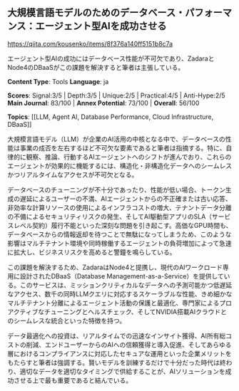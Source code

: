 ## 大規模言語モデルのためのデータベース・パフォーマンス：エージェント型AIを成功させる

https://qiita.com/kousenko/items/8f376a140ff5151b8c7a

エージェント型AIの成功にはデータベース性能が不可欠であり、ZadaraとNode4のDBaaSがこの課題を解決すると筆者は主張している。

**Content Type**: Tools
**Language**: ja

**Scores**: Signal:3/5 | Depth:3/5 | Unique:2/5 | Practical:4/5 | Anti-Hype:2/5
**Main Journal**: 83/100 | **Annex Potential**: 73/100 | **Overall**: 56/100

**Topics**: [[LLM, Agent AI, Database Performance, Cloud Infrastructure, DBaaS]]

大規模言語モデル（LLM）が企業のAI活用の中核となる中で、データベースの性能は事業の成否を左右するほど不可欠な要素であると筆者は指摘する。特に、自律的に観察、推論、行動するAIエージェントへのシフトが進んでおり、これらのエージェントが効果的に機能するには、構造化・非構造化データへのシームレスかつリアルタイムなアクセスが不可欠となる。

データベースのチューニングが不十分であったり、性能が低い場合、トークン生成の遅延によるユーザーの不満、AIエージェントからの不正確または古い応答、非効率な計算リソースの使用によるインフラコストの増大、テナントデータ分離の不備によるセキュリティリスクの発生、そしてAI駆動型アプリのSLA（サービスレベル契約）履行不能といった深刻な問題を引き起こす。高価なGPU時間も、データベースからの情報返却を待つことで無駄になってしまうため、このような影響はマルチテナント環境や同時稼働するエージェントの負荷増加によって急速に拡大し、ビジネスリスクを高めると警鐘を鳴らしている。

この課題を解決するため、ZadaraはNode4と提携し、現代のAIワークロード専用に設計されたDBaaS（Database Management-as-a-Service）を提供している。このサービスは、ミッションクリティカルなデータへの予測可能かつ低遅延なアクセス、数千の同時LLMクエリに対応するスケーラブルな性能、きめ細かなマルチテナント分離によるエージェント活動の保護と最適化、専門家によるプロアクティブなチューニングとヘルスチェック、そしてNVIDIA搭載AIクラウドとのシームレスな統合といった特徴を持つ。

データ最適化への投資は、リアルタイムでの迅速なインサイト獲得、AI所有総コストの削減、エンドユーザーからのAIへの信頼獲得と導入促進、そしてあらゆる層におけるコンプライアンスに対応したセキュアな運用といった企業メリットをもたらすと筆者は強調する。賢いモデルを訓練するだけで十分だった時代は終わり、適切なデータを適切なタイミングで供給することが、AIソリューションを成功させる上で最も重要であると結んでいる。